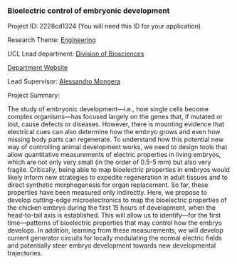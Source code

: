 ### Bioelectric control of embryonic development

Project ID: 2228cd1324
(You will need this ID for your application)

Research Theme: [Engineering](../themes/engineering.md)

UCL Lead department: [Division of Biosciences](../departments/division-of-biosciences.md)

[Department Website](https://www.ucl.ac.uk/biosciences)

Lead Supervisor: [Alessandro Mongera](https://profiles.ucl.ac.uk/93798)

Project Summary:

The study of embryonic development—i.e., how single cells become complex organisms—has focused largely on the genes that, if mutated or lost, cause defects or diseases. However, there is mounting evidence that electrical cues can also determine how the embryo grows and even how missing body parts can regenerate. To understand how this potential new way of controlling animal development works, we need to design tools that allow quantitative measurements of electric properties in living embryos, which are not only very small (in the order of 0.5-5 mm) but also very fragile. Critically, being able to map bioelectric properties in embryos would likely inform new strategies to expedite regeneration in adult tissues and to direct synthetic morphogenesis for organ replacement. So far, these properties have been measured only indirectly. 
Here, we propose to develop cutting-edge microelectronics to map the bioelectric properties of the chicken embryo during the first 15 hours of development, when the head-to-tail axis is established. This will allow us to identify—for the first time—patterns of bioelectric properties that may control how the embryo develops. In addition, learning from these measurements, we will develop current generator circuits for locally modulating the normal electric fields and potentially steer embryo development towards new developmental trajectories.
